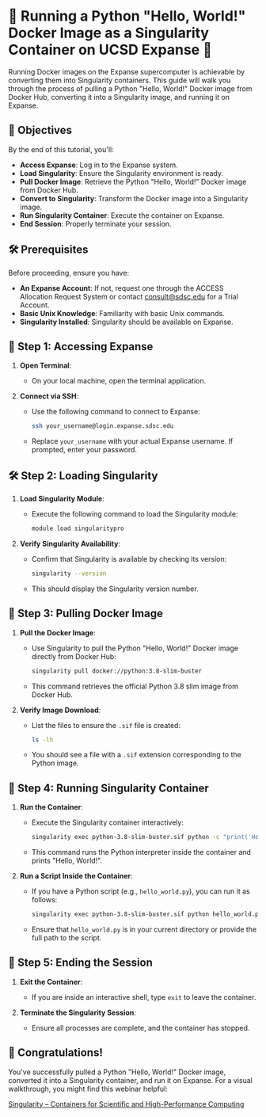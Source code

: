 # 🚀 Running a Python "Hello, World!" Docker Image as a Singularity Container on UCSD Expanse 🌟

Running Docker images on the Expanse supercomputer is achievable by converting them into Singularity containers. This guide will walk you through the process of pulling a Python "Hello, World!" Docker image from Docker Hub, converting it into a Singularity image, and running it on Expanse.

## 🎯 Objectives

By the end of this tutorial, you'll:

- **Access Expanse**: Log in to the Expanse system.
- **Load Singularity**: Ensure the Singularity environment is ready.
- **Pull Docker Image**: Retrieve the Python "Hello, World!" Docker image from Docker Hub.
- **Convert to Singularity**: Transform the Docker image into a Singularity image.
- **Run Singularity Container**: Execute the container on Expanse.
- **End Session**: Properly terminate your session.

## 🛠️ Prerequisites

Before proceeding, ensure you have:

- **An Expanse Account**: If not, request one through the ACCESS Allocation Request System or contact consult@sdsc.edu for a Trial Account.
- **Basic Unix Knowledge**: Familiarity with basic Unix commands.
- **Singularity Installed**: Singularity should be available on Expanse.

## 🔑 Step 1: Accessing Expanse

1. **Open Terminal**:
   - On your local machine, open the terminal application.

2. **Connect via SSH**:
   - Use the following command to connect to Expanse:

     ```bash
     ssh your_username@login.expanse.sdsc.edu
     ```

   - Replace `your_username` with your actual Expanse username. If prompted, enter your password.

## 🛠️ Step 2: Loading Singularity

1. **Load Singularity Module**:
   - Execute the following command to load the Singularity module:

     ```bash
     module load singularitypro
     ```

2. **Verify Singularity Availability**:
   - Confirm that Singularity is available by checking its version:

     ```bash
     singularity --version
     ```

   - This should display the Singularity version number.

## 🔄 Step 3: Pulling Docker Image

1. **Pull the Docker Image**:
   - Use Singularity to pull the Python "Hello, World!" Docker image directly from Docker Hub:

     ```bash
     singularity pull docker://python:3.8-slim-buster
     ```

   - This command retrieves the official Python 3.8 slim image from Docker Hub.

2. **Verify Image Download**:
   - List the files to ensure the `.sif` file is created:

     ```bash
     ls -lh
     ```

   - You should see a file with a `.sif` extension corresponding to the Python image.

## 🚀 Step 4: Running Singularity Container

1. **Run the Container**:
   - Execute the Singularity container interactively:

     ```bash
     singularity exec python-3.8-slim-buster.sif python -c "print('Hello, World!')"
     ```

   - This command runs the Python interpreter inside the container and prints "Hello, World!".

2. **Run a Script Inside the Container**:
   - If you have a Python script (e.g., `hello_world.py`), you can run it as follows:

     ```bash
     singularity exec python-3.8-slim-buster.sif python hello_world.py
     ```

   - Ensure that `hello_world.py` is in your current directory or provide the full path to the script.

## 🚪 Step 5: Ending the Session

1. **Exit the Container**:
   - If you are inside an interactive shell, type `exit` to leave the container.

2. **Terminate the Singularity Session**:
   - Ensure all processes are complete, and the container has stopped.

## 🎉 Congratulations!

You've successfully pulled a Python "Hello, World!" Docker image, converted it into a Singularity container, and run it on Expanse. For a visual walkthrough, you might find this webinar helpful:

[Singularity – Containers for Scientific and High-Performance Computing](https://www.youtube.com/watch?v=Cjbc7QO_PiY)
